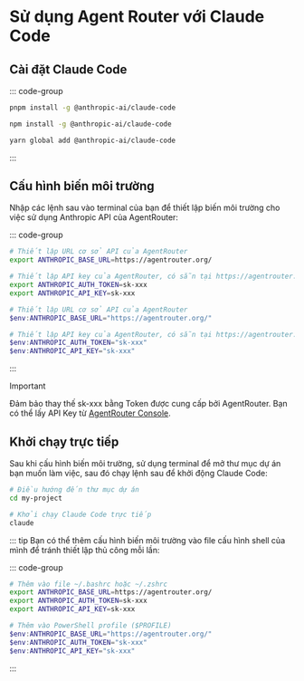 # Sử dụng Agent Router với Claude Code

## Cài đặt Claude Code

::: code-group

```bash [pnpm]
pnpm install -g @anthropic-ai/claude-code
```

```bash [npm]
npm install -g @anthropic-ai/claude-code
```

```bash [yarn]
yarn global add @anthropic-ai/claude-code
```

:::

## Cấu hình biến môi trường

Nhập các lệnh sau vào terminal của bạn để thiết lập biến môi trường cho việc sử dụng Anthropic API của AgentRouter:

::: code-group

```bash [Linux/macOS]
# Thiết lập URL cơ sở API của AgentRouter
export ANTHROPIC_BASE_URL=https://agentrouter.org/

# Thiết lập API key của AgentRouter, có sẵn tại https://agentrouter.org/console/token
export ANTHROPIC_AUTH_TOKEN=sk-xxx
export ANTHROPIC_API_KEY=sk-xxx
```

```powershell [Windows PowerShell]
# Thiết lập URL cơ sở API của AgentRouter
$env:ANTHROPIC_BASE_URL="https://agentrouter.org/"

# Thiết lập API key của AgentRouter, có sẵn tại https://agentrouter.org/console/token
$env:ANTHROPIC_AUTH_TOKEN="sk-xxx"
$env:ANTHROPIC_API_KEY="sk-xxx"
```

:::

> [!IMPORTANT]
> Đảm bảo thay thế sk-xxx bằng Token được cung cấp bởi AgentRouter. Bạn có thể lấy API Key từ [AgentRouter Console](https://agentrouter.org/console/token).


## Khởi chạy trực tiếp

Sau khi cấu hình biến môi trường, sử dụng terminal để mở thư mục dự án bạn muốn làm việc, sau đó chạy lệnh sau để khởi động Claude Code:

```bash
# Điều hướng đến thư mục dự án
cd my-project

# Khởi chạy Claude Code trực tiếp
claude
```

::: tip
Bạn có thể thêm cấu hình biến môi trường vào file cấu hình shell của mình để tránh thiết lập thủ công mỗi lần:

::: code-group

```bash [Linux/macOS]
# Thêm vào file ~/.bashrc hoặc ~/.zshrc
export ANTHROPIC_BASE_URL=https://agentrouter.org/
export ANTHROPIC_AUTH_TOKEN=sk-xxx
export ANTHROPIC_API_KEY=sk-xxx
```

```powershell [Windows PowerShell]
# Thêm vào PowerShell profile ($PROFILE)
$env:ANTHROPIC_BASE_URL="https://agentrouter.org/"
$env:ANTHROPIC_AUTH_TOKEN="sk-xxx"
$env:ANTHROPIC_API_KEY="sk-xxx"
```

:::

